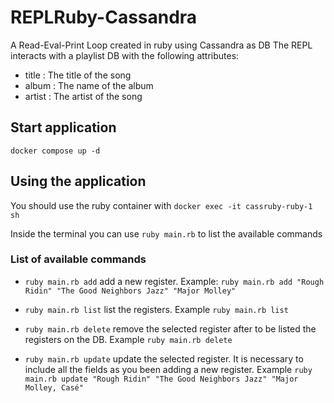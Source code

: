 # REPLRuby-Cassandra

A Read-Eval-Print Loop created in ruby using Cassandra as DB
The REPL interacts with a playlist DB with the following attributes:
- title : The title of the song
- album : The name of the album
- artist : The artist of the song

## Start application

`docker compose up -d`

## Using the application

You should use the ruby container with `docker exec -it cassruby-ruby-1 sh`

Inside the terminal you can use `ruby main.rb` to list the available commands

### List of available commands

- `ruby main.rb add` add a new register. Example: `ruby main.rb add "Rough Ridin" "The Good Neighbors Jazz" "Major Molley"`
  
- `ruby main.rb list` list the registers. Example `ruby main.rb list`
  
- `ruby main.rb delete` remove the selected register after to be listed the registers on the DB. Example `ruby main.rb delete`
  
- `ruby main.rb update` update the selected register. It is necessary to include all the fields as you been adding a new register. Example `ruby main.rb update "Rough Ridin" "The Good Neighbors Jazz" "Major Molley, Casé"`
